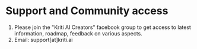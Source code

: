 # Support and Community access

1. Please join the "Kriti AI Creators" facebook group to get access to latest information, roadmap, feedback on various aspects.
2. Email: support\[at\]kriti.ai



